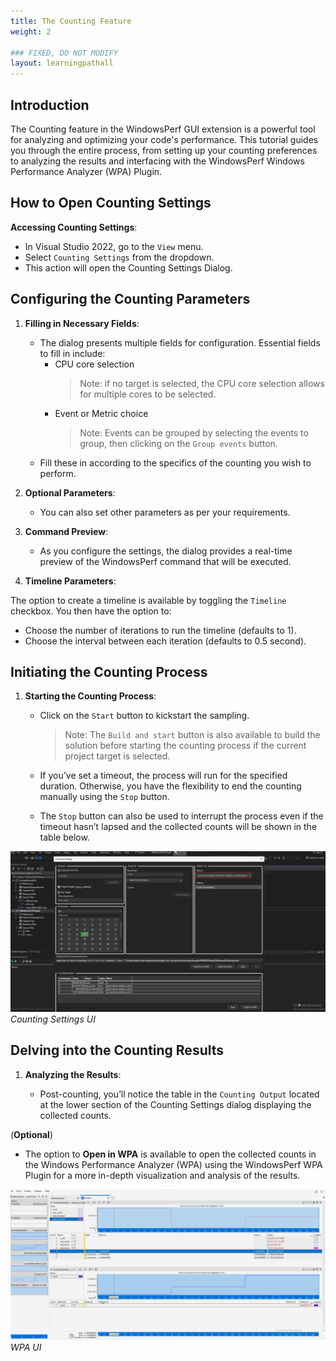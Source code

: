 ```yaml
---
title: The Counting Feature
weight: 2

### FIXED, DO NOT MODIFY
layout: learningpathall
---
```


## Introduction

The Counting feature in the WindowsPerf GUI extension is a powerful tool for analyzing and optimizing your code's performance.
This tutorial guides you through the entire process, from setting up your counting preferences to analyzing the results and interfacing with the WindowsPerf Windows
Performance Analyzer (WPA) Plugin.

## How to Open Counting Settings

**Accessing Counting Settings**:

- In Visual Studio 2022, go to the `View` menu.
- Select `Counting Settings` from the dropdown.
- This action will open the Counting Settings Dialog.

## Configuring the Counting Parameters

1. **Filling in Necessary Fields**:

   - The dialog presents multiple fields for configuration. Essential fields to fill in include:
     - CPU core selection
       > Note: if no target is selected, the CPU core selection allows for multiple
       > cores to be selected.
     - Event or Metric choice
       > Note: Events can be grouped by selecting the events to group, then clicking on
       > the `Group events` button.
   - Fill these in according to the specifics of the counting you wish to perform.

2. **Optional Parameters**:

   - You can also set other parameters as per your requirements.

3. **Command Preview**:

   - As you configure the settings, the dialog provides a real-time preview of the
     WindowsPerf command that will be executed.

4. **Timeline Parameters**:

The option to create a timeline is available by toggling the `Timeline` checkbox.
You then have the option to:

- Choose the number of iterations to run the timeline (defaults to 1).
- Choose the interval between each iteration (defaults to 0.5 second).

## Initiating the Counting Process

1. **Starting the Counting Process**:

   - Click on the `Start` button to kickstart the sampling.

     > Note: The `Build and start` button is also available to build the solution
     > before starting the counting process if the current project target is selected.

   - If you’ve set a timeout, the process will run for the specified duration.
     Otherwise, you have the flexibility to end the counting manually using the `Stop` button.

   - The `Stop` button can also be used to interrupt the process even if the timeout
     hasn’t lapsed and the collected counts will be shown in the table below.

![Start Counting](./start-counting.png)
_Counting Settings UI_

## Delving into the Counting Results

1. **Analyzing the Results**:

   - Post-counting, you’ll notice the table in the `Counting Output` located at the
     lower section of the Counting Settings dialog displaying the collected counts.

(**Optional**)

- The option to **Open in WPA** is available to open the collected counts in the
  Windows Performance Analyzer (WPA) using the WindowsPerf WPA Plugin for a more
  in-depth visualization and analysis of the results.

![Open in WPA #center](./open-in-wpa.png)
_WPA UI_
